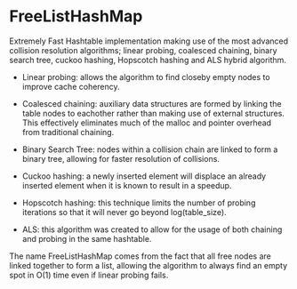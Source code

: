 # FreeListHashMap
Extremely Fast Hashtable implementation making use of the most advanced collision resolution algorithms; linear probing, coalesced chaining, binary search tree, cuckoo hashing, Hopscotch hashing and ALS hybrid algorithm.

- Linear probing: allows the algorithm to find closeby empty nodes to improve cache coherency.

- Coalesced chaining: auxiliary data structures are formed by linking the table nodes to eachother rather than making use of external structures. This effectively eliminates much of the malloc and pointer overhead from traditional chaining.

- Binary Search Tree: nodes within a collision chain are linked to form a binary tree, allowing for faster resolution of collisions.

- Cuckoo hashing: a newly inserted element will displace an already inserted element when it is known to result in a speedup.

- Hopscotch hashing: this technique limits the number of probing iterations so that it will never go beyond log(table_size).

- ALS: this algorithm was created to allow for the usage of both chaining and probing in the same hashtable.

The name FreeListHashMap comes from the fact that all free nodes are linked together to form a list, allowing the algorithm to always find an empty spot in O(1) time even if linear probing fails.
